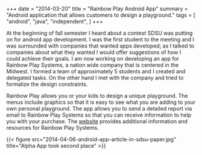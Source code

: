+++
date = "2014-03-20"
title = "Rainbow Play Android App"
summary = "Android application that allows customers to design a playground."
tags = [
    "android",
    "java",
    "independent",
]
+++

At the beginning of fall semester I heard about a contest SDSU was putting on
for android app development. I was the first student to the meeting and I was
surrounded with companies that wanted apps developed; as I talked to companies
about what they wanted I would offer suggestions of how I could achieve their
goals. I am now working on developing an app for Rainbow Play Systems, a nation
wide company that is centered in the Midwest. I formed a team of approximately
5 students and I created and delegated tasks. On the other hand I met with the
company and tried to formalize the design constraints.

Rainbow Play allows you or your kids to design a unique playground. The menus
include graphics so that it is easy to see what you are adding to your own
personal playground. The app allows you to send a detailed report via email to
Rainbow Play Systems so that you can receive information to help you with your
purchase.  The [website](http://www.rainbowplay.com/) provides additional
information and resources for Rainbow Play Systems.

{{< figure src="2014-04-06-android-app-article-in-sdsu-paper.jpg"
  title="Alpha App took second place" >}}
